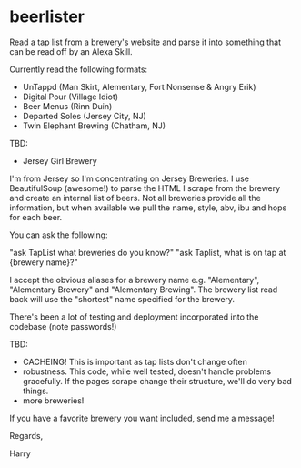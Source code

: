 # beerlister
Read a tap list from a brewery's website and parse it into something that can be read off by an Alexa Skill.

Currently read the following formats:
- UnTappd (Man Skirt, Alementary, Fort Nonsense & Angry Erik)
- Digital Pour (Village Idiot)
- Beer Menus (Rinn Duin)
- Departed Soles (Jersey City, NJ)
- Twin Elephant Brewing (Chatham, NJ)

TBD:
- Jersey Girl Brewery

I'm from Jersey so I'm concentrating on Jersey Breweries. I use BeautifulSoup (awesome!) to parse the HTML I scrape from the brewery and create an internal list of beers. Not all breweries provide all the information, but when available we pull the name, style, abv, ibu and hops for each beer.

You can ask the following:

"ask TapList what breweries do you know?"
"ask Taplist, what is on tap at {brewery name}?"

I accept the obvious aliases for a brewery name e.g. "Alementary", "Alementary Brewery" and "Alementary Brewing". The brewery list read back will use the "shortest" name specified for the brewery.

There's been a lot of testing and deployment incorporated into the codebase (note passwords!)

TBD:
- CACHEING! This is important as tap lists don't change often
- robustness. This code, while well tested, doesn't handle problems gracefully. If the pages scrape change their structure, we'll do very bad things.
- more breweries!


If you have a favorite brewery you want included, send me a message!

Regards,

Harry
